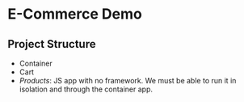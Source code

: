 # E-Commerce Demo

## Project Structure

* Container
* Cart
* _Products_: JS app with no framework. We must be able to run it in isolation and through the container app.
